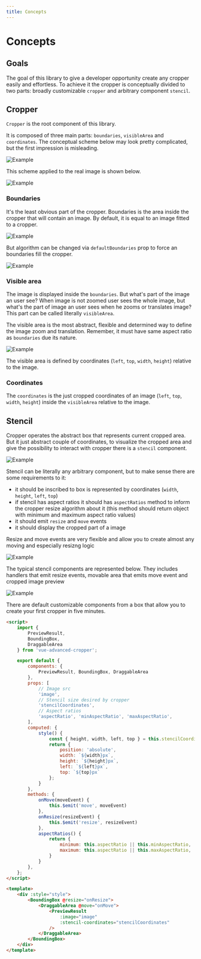```yaml
---
title: Concepts
---
```


# Concepts

## Goals
The goal of this library to give a developer opportunity create any cropper easily and effortless. To achieve it the cropper is conceptually divided to two parts: broadly customizable `cropper` and arbitrary component `stencil`.

## Cropper

`Cropper` is the root component of this library. 

It is composed of three main parts: `boundaries`, `visibleArea` and `coordinates`. The conceptual scheme
below may look pretty complicated, but the first impression is misleading.

![Example](../.vuepress/assets/concepts/example-cropper.svg)

This scheme applied to the real image is shown below.

![Example](../.vuepress/assets/concepts/example-cropper-result.svg)


### Boundaries

It's the least obvious part of the cropper. Boundaries is the area inside the cropper that will contain an image.
By default, it is equal to an image fitted to a cropper.

![Example](../.vuepress/assets/concepts/example-default-boundaries.svg)

But algorithm can be changed via `defaultBoundaries` prop to force an boundaries fill the cropper. 

![Example](../.vuepress/assets/concepts/example-custom-boundaries.svg)

### Visible area

The image is displayed inside the `boundaries`. But what's part of the image an user see? 
When image is not zoomed user sees the whole image, but what's the part of image an user sees when he zooms or translates image? 
This part can be called literally `visibleArea`.

The visible area is the most abstract, flexible and determined way to define the image zoom and translation. Remember,
it must have same aspect ratio as `boundaries` due its nature.

![Example](../.vuepress/assets/concepts/example-visible-area.svg)

The visible area is defined by coordinates (`left`, `top`, `width`, `height`) relative to the image.

### Coordinates

The `coordinates` is the just cropped coordinates of an image (`left`, `top`, `width`, `height`) inside the `visibleArea` relative to the image.


## Stencil

Cropper operates the abstract box that represents current cropped area. But it just abstract couple of coordinates, to visualize the cropped area and give the possibility to interact with cropper there is a `stencil` component.

![Example](../.vuepress/assets/concepts/example-stencil.svg)

Stencil can be literally any arbitrary component, but to make sense there are some requirements to it:
- it should be inscribed to box is represented by coordinates (`width`, `height`, `left`, `top`)
- if stencil has aspect ratios it should has `aspectRatios` method to inform the cropper resize algorithm about it (this method should return object with minimum and maximum aspect ratio values)
- it should emit `resize` and `move` events
- it should display the cropped part of a image

Resize and move events are very flexible and allow you to create almost any moving and especially resizng logic

![Example](../.vuepress/assets/introduction/events.svg)

The typical stencil components are represented below. They includes handlers that emit resize events, movable area that emits move event and cropped image preview

![Example](../.vuepress/assets/home/example-stencil-elements.svg)

There are default customizable components from a box that allow you to create your first cropper in five minutes.

```html
<script>
	import {
		PreviewResult,
		BoundingBox,
		DraggableArea
	} from 'vue-advanced-cropper';

	export default {
		components: {
			PreviewResult, BoundingBox, DraggableArea
		},
		props: [
			// Image src
			'image',
			// Stencil size desired by cropper
			'stencilCoordinates',
			// Aspect ratios
			'aspectRatio', 'minAspectRatio', 'maxAspectRatio',
		],
		computed: {
			style() {
				const { height, width, left, top } = this.stencilCoordinates;
				return {
					position: 'absolute',
					width: `${width}px`,
					height: `${height}px`,
					left: `${left}px`,
					top: `${top}px`
				};
			}
		},
		methods: {
			onMove(moveEvent) {
				this.$emit('move', moveEvent)
			},
			onResize(resizeEvent) {
				this.$emit('resize', resizeEvent)
			},
			aspectRatios() {
				return {
					minimum: this.aspectRatio || this.minAspectRatio,
					maximum: this.aspectRatio || this.maxAspectRatio,
				}
			}
		},
	};
</script>

<template>
	<div :style="style">
		<BoundingBox @resize="onResize">
			<DraggableArea @move="onMove">
				<PreviewResult
					:image="image"
					:stencil-coordinates="stencilCoordinates"
				/>
			</DraggableArea>
		</BoundingBox>
	</div>
</template>
```

<simplest-stencil-example></simplest-stencil-example>
